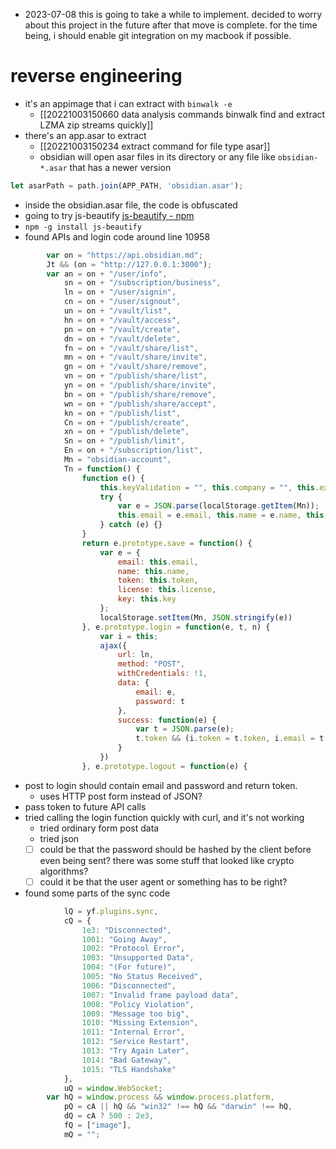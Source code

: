 - 2023-07-08 this is going to take a while to implement. decided to worry about this project in the future after that move is complete. for the time being, i should enable git integration on my macbook if possible.

# reverse engineering
- it's an appimage that i can extract with `binwalk -e`
  - [[20221003150660 data analysis commands binwalk find and extract LZMA zip streams quickly]]
- there's an app.asar to extract
  - [[20221003150234 extract command for file type asar]]
  - obsidian will open asar files in its directory or any file like `obsidian-*.asar` that has a newer version
```javascript
let asarPath = path.join(APP_PATH, 'obsidian.asar');
```
- inside the obsidian.asar file, the code is obfuscated
- going to try js-beautify [js-beautify - npm](https://www.npmjs.com/package/js-beautify)
- `npm -g install js-beautify`
- found APIs and login code around line 10958
```javascript
        var on = "https://api.obsidian.md";
        Jt && (on = "http://127.0.0.1:3000");
        var an = on + "/user/info",
            sn = on + "/subscription/business",
            ln = on + "/user/signin",
            cn = on + "/user/signout",
            un = on + "/vault/list",
            hn = on + "/vault/access",
            pn = on + "/vault/create",
            dn = on + "/vault/delete",
            fn = on + "/vault/share/list",
            mn = on + "/vault/share/invite",
            gn = on + "/vault/share/remove",
            vn = on + "/publish/share/list",
            yn = on + "/publish/share/invite",
            bn = on + "/publish/share/remove",
            wn = on + "/publish/share/accept",
            kn = on + "/publish/list",
            Cn = on + "/publish/create",
            xn = on + "/publish/delete",
            Sn = on + "/publish/limit",
            En = on + "/subscription/list",
            Mn = "obsidian-account",
            Tn = function() {
                function e() {
                    this.keyValidation = "", this.company = "", this.expiry = 0, this.seats = 0;
                    try {
                        var e = JSON.parse(localStorage.getItem(Mn));
                        this.email = e.email, this.name = e.name, this.token = e.token, this.license = e.license, this.key = e.key
                    } catch (e) {}
                }
                return e.prototype.save = function() {
                    var e = {
                        email: this.email,
                        name: this.name,
                        token: this.token,
                        license: this.license,
                        key: this.key
                    };
                    localStorage.setItem(Mn, JSON.stringify(e))
                }, e.prototype.login = function(e, t, n) {
                    var i = this;
                    ajax({
                        url: ln,
                        method: "POST",
                        withCredentials: !1,
                        data: {
                            email: e,
                            password: t
                        },
                        success: function(e) {
                            var t = JSON.parse(e);
                            t.token && (i.token = t.token, i.email = t.email, i.name = t.name, i.license = t.license, i.save()), n && n(t)
                        }
                    })
                }, e.prototype.logout = function(e) {
```
- post to login should contain email and password and return token.
  - uses HTTP post form instead of JSON?
- pass token to future API calls
- tried calling the login function quickly with curl, and it's not working
  - tried ordinary form post data
  - tried json
  - [ ] could be that the password should be hashed by the client before even being sent? there was some stuff that looked like crypto algorithms?
  - [ ] could it be that the user agent or something has to be right?
- found some parts of the sync code

```javascript
            lQ = yf.plugins.sync,
            cQ = {
                1e3: "Disconnected",
                1001: "Going Away",
                1002: "Protocol Error",
                1003: "Unsupported Data",
                1004: "(For future)",
                1005: "No Status Received",
                1006: "Disconnected",
                1007: "Invalid frame payload data",
                1008: "Policy Violation",
                1009: "Message too big",
                1010: "Missing Extension",
                1011: "Internal Error",
                1012: "Service Restart",
                1013: "Try Again Later",
                1014: "Bad Gateway",
                1015: "TLS Handshake"
            },
            uQ = window.WebSocket;
        var hQ = window.process && window.process.platform,
            pQ = cA || hQ && "win32" !== hQ && "darwin" !== hQ,
            dQ = cA ? 500 : 2e3,
            fQ = ["image"],
            mQ = "";

```
